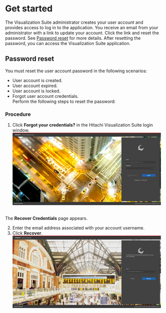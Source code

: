 # Get started

The Visualization Suite administrator creates your user account and provides access to log in
to the application.
You receive an email from your administrator with a link to update your account. Click the link
and reset the password. See [Password reset](#password-reset) for more details.
After resetting the password, you can access the Visualization Suite application.

## Password reset

You must reset the user account password in the following scenarios:

- User account is created.
- User account expired.
- User account is locked.
- Forgot user account credentials.<br>
  Perform the following steps to reset the password:

### Procedure

1. Click **Forgot your credentials?** in the Hitachi Visualization Suite login window.<br>![loginpage](../assets/images/loginpage.png)

<br>The **Recover Credentials** page appears.

2. Enter the email address associated with your account username.
3. Click **Recover**.<br>![recover](../assets/images/Recover.png)
